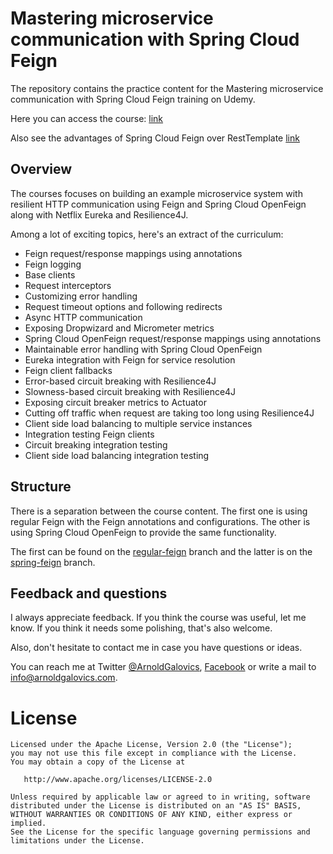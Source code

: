 # Mastering microservice communication with Spring Cloud Feign
The repository contains the practice content for the Mastering microservice communication with Spring Cloud Feign training on Udemy.

Here you can access the course: [link](https://www.udemy.com/course/mastering-microservice-communication-with-spring-cloud-feign/?referralCode=437693FE520ABDF6F4E3)

Also see the advantages of Spring Cloud Feign over RestTemplate [link](https://stackoverflow.com/questions/46884362/what-are-the-advantages-and-disadvantages-of-using-feign-over-resttemplate) 
## Overview
The courses focuses on building an example microservice system with resilient HTTP communication using Feign and Spring Cloud OpenFeign along with Netflix Eureka and Resilience4J.

Among a lot of exciting topics, here's an extract of the curriculum: 
* Feign request/response mappings using annotations
* Feign logging
* Base clients
* Request interceptors
* Customizing error handling
* Request timeout options and following redirects
* Async HTTP communication
* Exposing Dropwizard and Micrometer metrics
* Spring Cloud OpenFeign request/response mappings using annotations
* Maintainable error handling with Spring Cloud OpenFeign
* Eureka integration with Feign for service resolution
* Feign client fallbacks
* Error-based circuit breaking with Resilience4J
* Slowness-based circuit breaking with Resilience4J
* Exposing circuit breaker metrics to Actuator
* Cutting off traffic when request are taking too long using Resilience4J
* Client side load balancing to multiple service instances
* Integration testing Feign clients
* Circuit breaking integration testing
* Client side load balancing integration testing

## Structure
There is a separation between the course content. The first one is using regular Feign with the Feign annotations and configurations. The other is using Spring Cloud OpenFeign to provide the same functionality.

The first can be found on the [regular-feign](https://github.com/galovics/mastering-feign-practice/tree/regular-feign) branch and the latter is on the [spring-feign](https://github.com/galovics/mastering-feign-practice/tree/spring-feign) branch.

## Feedback and questions
I always appreciate feedback. If you think the course was useful,
let me know. If you think it needs some polishing, that's also welcome.

Also, don't hesitate to contact me in case you have questions or ideas.

You can reach me at Twitter [@ArnoldGalovics](https://twitter.com/ArnoldGalovics), [Facebook](https://www.facebook.com/arnold.galovics.engineer)
or write a mail to [info@arnoldgalovics.com](mailto:info@arnoldgalovics.com).

# License
```text
Licensed under the Apache License, Version 2.0 (the "License");
you may not use this file except in compliance with the License.
You may obtain a copy of the License at

   http://www.apache.org/licenses/LICENSE-2.0

Unless required by applicable law or agreed to in writing, software
distributed under the License is distributed on an "AS IS" BASIS,
WITHOUT WARRANTIES OR CONDITIONS OF ANY KIND, either express or implied.
See the License for the specific language governing permissions and
limitations under the License.
```